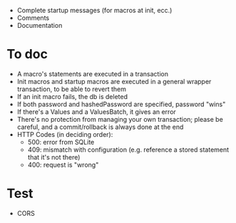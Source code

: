 - Complete startup messages (for macros at init, ecc.)
- Comments
- Documentation

# To doc

- A macro's statements are executed in a transaction
- Init macros and startup macros are executed in a general wrapper transaction, to be able to revert them
- If an init macro fails, the db is deleted
- If both password and hashedPassword are specified, password "wins"
- If there's a Values and a ValuesBatch, it gives an error
- There's no protection from managing your own transaction; please be careful,
  and a commit/rollback is always done at the end
- HTTP Codes (in deciding order):
  - 500: error from SQLite
  - 409: mismatch with configuration (e.g. reference a stored statement that it's not there)
  - 400: request is "wrong"

# Test

- CORS
